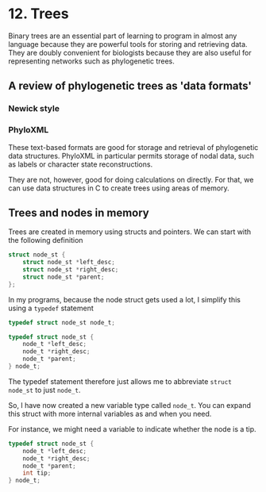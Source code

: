 # 12. Trees

Binary trees are an essential part of learning to program in almost any language because they are powerful tools for storing and retrieving data. They are doubly convenient for biologists because they are also useful for representing networks such as phylogenetic trees.

## A review of phylogenetic trees as 'data formats'

### Newick style

### PhyloXML

These text-based formats are good for storage and retrieval of phylogenetic data structures. PhyloXML in particular permits storage of nodal data, such as labels or character state reconstructions.

They are not, however, good for doing calculations on directly. For that, we can use data structures in C to create trees using areas of memory.

## Trees and nodes in memory

Trees are created in memory using structs and pointers. We can start with the following definition

```C
struct node_st {
    struct node_st *left_desc;
    struct node_st *right_desc;
    struct node_st *parent;
};
```

In my programs, because the node struct gets used a lot, I simplify this using a `typedef` statement

```C
typedef struct node_st node_t;

typedef struct node_st {
    node_t *left_desc;
    node_t *right_desc;
    node_t *parent;
} node_t;
```

The typedef statement therefore just allows me to abbreviate `struct node_st` to just `node_t`.

So, I have now created a new variable type called `node_t`. You can expand this struct with more internal variables as and when you need.

For instance, we might need a variable to indicate whether the node is a tip.

```C
typedef struct node_st {
    node_t *left_desc;
    node_t *right_desc;
    node_t *parent;
    int tip;
} node_t;
```
